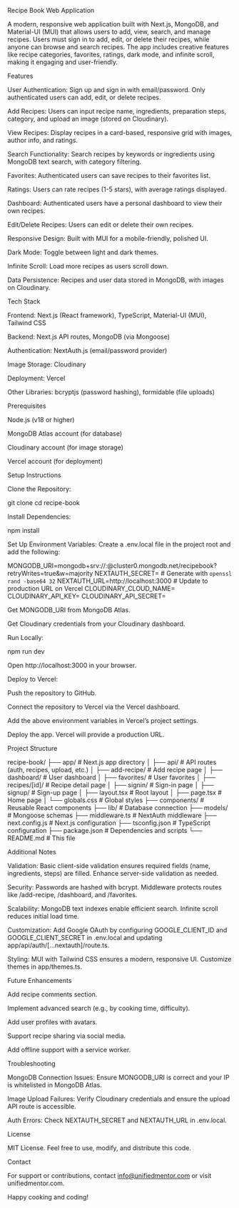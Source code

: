 Recipe Book Web Application

A modern, responsive web application built with Next.js, MongoDB, and Material-UI (MUI) that allows users to add, view, search, and manage recipes. Users must sign in to add, edit, or delete their recipes, while anyone can browse and search recipes. The app includes creative features like recipe categories, favorites, ratings, dark mode, and infinite scroll, making it engaging and user-friendly.

Features





User Authentication: Sign up and sign in with email/password. Only authenticated users can add, edit, or delete recipes.



Add Recipes: Users can input recipe name, ingredients, preparation steps, category, and upload an image (stored on Cloudinary).



View Recipes: Display recipes in a card-based, responsive grid with images, author info, and ratings.



Search Functionality: Search recipes by keywords or ingredients using MongoDB text search, with category filtering.



Favorites: Authenticated users can save recipes to their favorites list.



Ratings: Users can rate recipes (1-5 stars), with average ratings displayed.



Dashboard: Authenticated users have a personal dashboard to view their own recipes.



Edit/Delete Recipes: Users can edit or delete their own recipes.



Responsive Design: Built with MUI for a mobile-friendly, polished UI.



Dark Mode: Toggle between light and dark themes.



Infinite Scroll: Load more recipes as users scroll down.



Data Persistence: Recipes and user data stored in MongoDB, with images on Cloudinary.

Tech Stack





Frontend: Next.js (React framework), TypeScript, Material-UI (MUI), Tailwind CSS



Backend: Next.js API routes, MongoDB (via Mongoose)



Authentication: NextAuth.js (email/password provider)



Image Storage: Cloudinary



Deployment: Vercel



Other Libraries: bcryptjs (password hashing), formidable (file uploads)

Prerequisites





Node.js (v18 or higher)



MongoDB Atlas account (for database)



Cloudinary account (for image storage)



Vercel account (for deployment)

Setup Instructions





Clone the Repository:

git clone <your-repo-url>
cd recipe-book



Install Dependencies:

npm install



Set Up Environment Variables: Create a .env.local file in the project root and add the following:

MONGODB_URI=mongodb+srv://<user>:<pass>@cluster0.mongodb.net/recipebook?retryWrites=true&w=majority
NEXTAUTH_SECRET=<your-secret> # Generate with `openssl rand -base64 32`
NEXTAUTH_URL=http://localhost:3000 # Update to production URL on Vercel
CLOUDINARY_CLOUD_NAME=<your-cloud-name>
CLOUDINARY_API_KEY=<your-api-key>
CLOUDINARY_API_SECRET=<your-api-secret>





Get MONGODB_URI from MongoDB Atlas.



Get Cloudinary credentials from your Cloudinary dashboard.



Run Locally:

npm run dev

Open http://localhost:3000 in your browser.



Deploy to Vercel:





Push the repository to GitHub.



Connect the repository to Vercel via the Vercel dashboard.



Add the above environment variables in Vercel’s project settings.



Deploy the app. Vercel will provide a production URL.

Project Structure

recipe-book/
├── app/                    # Next.js app directory
│   ├── api/                # API routes (auth, recipes, upload, etc.)
│   ├── add-recipe/         # Add recipe page
│   ├── dashboard/          # User dashboard
│   ├── favorites/          # User favorites
│   ├── recipes/[id]/       # Recipe detail page
│   ├── signin/             # Sign-in page
│   ├── signup/             # Sign-up page
│   ├── layout.tsx          # Root layout
│   ├── page.tsx            # Home page
│   └── globals.css         # Global styles
├── components/             # Reusable React components
├── lib/                    # Database connection
├── models/                 # Mongoose schemas
├── middleware.ts           # NextAuth middleware
├── next.config.js          # Next.js configuration
├── tsconfig.json           # TypeScript configuration
├── package.json            # Dependencies and scripts
└── README.md               # This file

Additional Notes





Validation: Basic client-side validation ensures required fields (name, ingredients, steps) are filled. Enhance server-side validation as needed.



Security: Passwords are hashed with bcrypt. Middleware protects routes like /add-recipe, /dashboard, and /favorites.



Scalability: MongoDB text indexes enable efficient search. Infinite scroll reduces initial load time.



Customization: Add Google OAuth by configuring GOOGLE_CLIENT_ID and GOOGLE_CLIENT_SECRET in .env.local and updating app/api/auth/[...nextauth]/route.ts.



Styling: MUI with Tailwind CSS ensures a modern, responsive UI. Customize themes in app/themes.ts.

Future Enhancements





Add recipe comments section.



Implement advanced search (e.g., by cooking time, difficulty).



Add user profiles with avatars.



Support recipe sharing via social media.



Add offline support with a service worker.

Troubleshooting





MongoDB Connection Issues: Ensure MONGODB_URI is correct and your IP is whitelisted in MongoDB Atlas.



Image Upload Failures: Verify Cloudinary credentials and ensure the upload API route is accessible.



Auth Errors: Check NEXTAUTH_SECRET and NEXTAUTH_URL in .env.local.

License

MIT License. Feel free to use, modify, and distribute this code.

Contact

For support or contributions, contact info@unifiedmentor.com or visit unifiedmentor.com.

Happy cooking and coding!